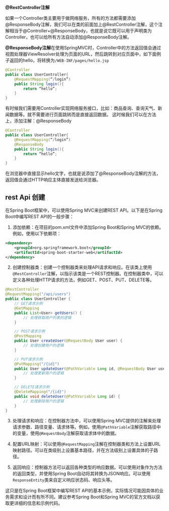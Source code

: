 **@RestController注解**

如果一个Controller类主要用于做网络服务，所有的方法都需要添加@ResponseBody注解，我们可以在类的前面加上@RestController注解，这个注解相当于@Controller+@ResponseBody，也就是说它既可以用于声明类为Controller，也可以给所有方法自动添加@ResponseBody注解。 

**@ResponseBody注解**在使用SpringMVC时，Controller中的方法返回值会通过视图处理器ViewResolver处理为页面的URL，然后跳转到对应页面中，如下面例子返回的hello，将转换为`/WEB-INF/pages/hello.jsp`

```java
@Controller
public class UserController{
	@RequestMapping(“/login”)
	public String login(){
		return “hello”;
	}
} 
```

有时候我们需要用Controller实现网络服务接口，比如：商品查询、查询天气、新闻数据等。就不需要进行页面跳转而是直接返回数据。 这时候我们可以在方法上，添加注解：@ResponseBody 

```java
@Controller
public class UserController{
	@RequestMapping(“/login”)
    @ResponseBody
	public String login(){
		return “hello”;
	}
} 
```

在浏览器中直接显示hello文字，也就是说添加了@ResponseBody注解的方法，返回值会通过HTTP响应主体直接发送给浏览器。

## rest Api 创建

在Spring Boot框架中，可以使用Spring MVC来创建REST API。以下是在Spring Boot中编写REST API的一般步骤：

1. 添加依赖：在项目的pom.xml文件中添加Spring Boot和Spring MVC的依赖。例如，使用以下依赖项：
```xml
<dependency>
    <groupId>org.springframework.boot</groupId>
    <artifactId>spring-boot-starter-web</artifactId>
</dependency>
```

2. 创建控制器类：创建一个控制器类来处理API请求和响应。在该类上使用`@RestController`注解，以指示该类是一个REST控制器。在控制器类中，可以定义各种处理HTTP请求的方法，例如GET、POST、PUT、DELETE等。

```java
@RestController
@RequestMapping("/api/users")
public class UserController {
    // GET请求示例
    @GetMapping
    public List<User> getUsers() {
        // 处理获取用户列表的逻辑
    }

    // POST请求示例
    @PostMapping
    public User createUser(@RequestBody User user) {
        // 处理创建用户的逻辑
    }

    // PUT请求示例
    @PutMapping("/{id}")
    public User updateUser(@PathVariable Long id, @RequestBody User user) {
        // 处理更新用户的逻辑
    }

    // DELETE请求示例
    @DeleteMapping("/{id}")
    public void deleteUser(@PathVariable Long id) {
        // 处理删除用户的逻辑
    }
}
```

3. 处理请求和响应：在控制器方法中，可以使用Spring MVC提供的注解来处理请求参数、路径变量、请求体等。例如，使用`@PathVariable`注解获取路径中的变量，使用`@RequestBody`注解获取请求体中的数据。

4. 配置URL映射：可以使用`@RequestMapping`注解在控制器类和方法上设置URL映射路径。可以在类级别上设置基本路径，并在方法级别上设置具体的子路径。

5. 返回响应：控制器方法可以返回各种类型的响应数据。可以使用对象作为方法的返回类型，并使用Spring Boot自动将其转换为JSON响应。可以使用`ResponseEntity`类来自定义响应状态码、响应头等。

这只是在Spring Boot框架中编写REST API的基本示例，实际情况可能因具体的业务需求和设计而有所不同。建议参考Spring Boot和Spring MVC的官方文档以获取更详细的信息和示例代码。